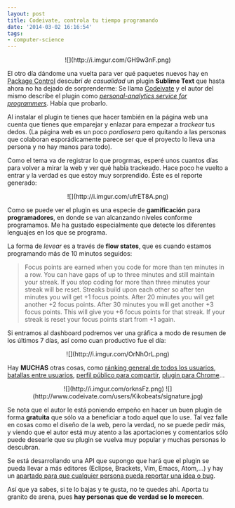 ```yaml
---
layout: post
title: Codeivate, controla tu tiempo programando
date: '2014-03-02 16:16:54'
tags:
- computer-science
---
```


<center>![](http://i.imgur.com/GH9w3nF.png)</center>

El otro día dándome una vuelta para ver qué paquetes nuevos hay en [Package Control](https://sublime.wbond.net/) descubrí *de casualidad* un plugin **Sublime Text** que hasta ahora no ha dejado de sorprenderme: Se llama [Codeivate](codeivate.com) y el autor del mismo describe el plugin como *[personal-analytics service for programmers](http://www.codeivate.com/product-info)*. Había que probarlo.

Al instalar el plugin te tienes que hacer también en la página web una cuenta que tienes que emparejar y enlazar para empezar a *trackear* tus dedos. (La página web es un poco *pordiosera* pero quitando a las personas que colaboran esporádicamente parece ser que el proyecto lo lleva una persona y no hay manos para todo).

Como el tema va de registrar lo que progrmas, esperé unos cuantos días para volver a mirar la web y ver qué había trackeado. Hace poco he vuelto a entrar y la verdad es que estoy muy sorprendido. Éste es el reporte generado:

<center>![](http://i.imgur.com/ufrET8A.png)</center>

Como se puede ver el plugin es una especie de **gamificación** para **programadores**, en donde se van alcanzando niveles conforme programamos. Me ha gustado especialmente que detecte los diferentes lenguajes en los que se programa.

La forma de *levear* es a través de **flow states**, que es cuando estamos programando más de 10 minutos seguidos:

>Focus points are earned when you code for more than ten minutes in a row. You can have gaps of up to three minutes and still maintain your streak. If you stop coding for more than three minutes your streak will be reset. Streaks build upon each other so after ten minutes you will get +1 focus points. After 20 minutes you will get another +2 focus points. After 30 minutes you will get another +3 focus points. This will give you +6 focus points for that streak. If your streak is reset your focus points start from +1 again. 

Si entramos al dashboard podremos ver una gráfica a modo de resumen de los últimos 7 días, así como cuan productivo fue el día:

<center>![](http://i.imgur.com/OrNhOrL.png)</center>

Hay **MUCHAS** otras cosas, como [ránking general de todos los usuarios](http://www.codeivate.com/users/leaderboard), [batallas entre usuarios](http://www.codeivate.com/blog), [perfil público para compartir](http://www.codeivate.com/users/Kikobeats/7days/), [plugin para Chrome](https://chrome.google.com/webstore/detail/codeivate-chrome/dopbfpbmdjajcnckmjhgnfocfmbgpbng)... 

<center>![](http://i.imgur.com/orknsFz.png)
![](http://www.codeivate.com/users/Kikobeats/signature.jpg)</center>


Se nota que el autor le está poniendo empeño en hacer un buen plugin de forma **gratuita** que sólo va a beneficiar a todo aquel que lo use. Tal vez falle en cosas como el diseño de la web, pero la verdad, no se puede pedir más, y viendo que el autor está muy atento a las aportaciones y comentarios sólo puede desearle que su plugin se vuelva muy popular y muchas personas lo descubran.

Se está desarrollando una API que supongo que hará que el plugin se pueda llevar a más editores (Eclipse, Brackets, Vim, Emacs, Atom,...) y hay un [apartado para que cualquier persona pueda reportar una idea o bug](http://codeivate.userecho.com/forum/17921-general/).

Así que ya sabes, si te lo bajas y te gusta, no te quedes ahí. Aporta tu granito de arena, pues **hay personas que de verdad se lo merecen**.


